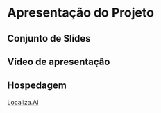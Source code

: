 # Apresentação do Projeto

## Conjunto de Slides


## Vídeo de apresentação


## Hospedagem

[Localiza.Ai](https://icei-puc-minas-pmv-ads.github.io/pmv-ads-2024-1-e1-proj-web-t3-localiza-ai/codigo-fonte/dashboard/index.html)
